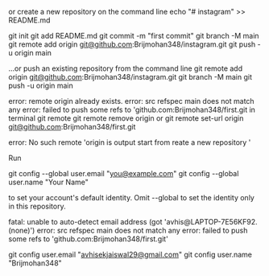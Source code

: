 or create a new repository on the command line
echo "# instagram" >> README.md

git init
git add README.md
git commit -m "first commit"
git branch -M main
git remote add origin git@github.com:Brijmohan348/instagram.git
git push -u origin main

…or push an existing repository from the command line
git remote add origin git@github.com:Brijmohan348/instagram.git
git branch -M main
git push -u origin main

error: remote origin already exists.
error: src refspec main does not match any
error: failed to push some refs to 'github.com:Brijmohan348/first.git in terminal
 git remote
  git remote remove origin
  or 
  git remote set-url origin git@github.com:Brijmohan348/first.git

   error: No such remote 'origin is output start from   reate a new repository
'





Run

  git config --global user.email "you@example.com"
  git config --global user.name "Your Name"

to set your account's default identity.
Omit --global to set the identity only in this repository.

fatal: unable to auto-detect email address (got 'avhis@LAPTOP-7E56KF92.(none)')
error: src refspec main does not match any
error: failed to push some refs to 'github.com:Brijmohan348/first.git'

git config user.email "avhisekjaiswal29@gmail.com"
git config user.name "Brijmohan348"
